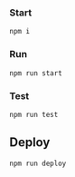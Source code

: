 ### Start

```
npm i
```

### Run

```
npm run start
```

### Test

```
npm run test
```

## Deploy

```
npm run deploy
```
